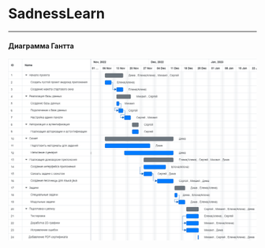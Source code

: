 # SadnessLearn
____
#### Диаграмма Гантта
<img width="900" src="https://github.com/Ne-Mobu-u-Ne-ToNu/SadnessLearn/blob/main/timegantpng.png">
